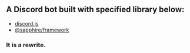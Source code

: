 ## A Discord bot built with specified library below:
- [discord.js](https://discord.js.org/)
- [@sapphire/framework](https://sapphirejs.dev/)

### It is a rewrite.